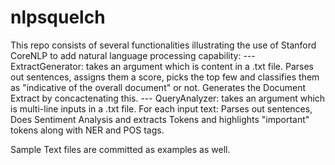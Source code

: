 # nlpsquelch
This repo consists of several functionalities illustrating the use of Stanford CoreNLP to add natural language processing capability:
--- ExtractGenerator:  takes an argument which is content in a .txt file. Parses out sentences, assigns them a score, picks the top few and classifies them as "indicative of the overall document" or not. Generates the Document Extract by concactenating this.
--- QueryAnalyzer: takes an argument which is multi-line inputs in a .txt file. For each input text: Parses out sentences, Does Sentiment Analysis and extracts Tokens and highlights "important" tokens along with NER and POS tags.

Sample Text files are committed as examples as well.
